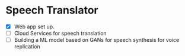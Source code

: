 # Speech Translator 

- [x] Web app set up.
- [ ] Cloud Services for speech translation
- [ ] Building a ML model based on GANs for speech synthesis for voice replication
